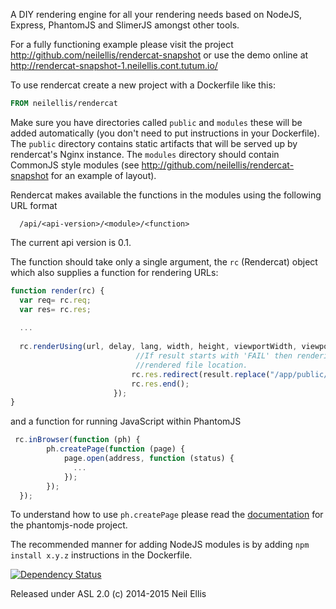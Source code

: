 A DIY rendering engine for all your rendering needs based on NodeJS, Express, PhantomJS and SlimerJS amongst other tools.

For a fully functioning example please visit the project http://github.com/neilellis/rendercat-snapshot or use the demo online at http://rendercat-snapshot-1.neilellis.cont.tutum.io/

To use rendercat create a new project with a Dockerfile like this:

```Dockerfile
FROM neilellis/rendercat
```
Make sure you have directories called `public` and `modules` these will be added automatically (you don't need to put instructions in your Dockerfile). The `public` directory contains static artifacts that will be served up by rendercat's Nginx instance. The `modules` directory should contain CommonJS style modules (see http://github.com/neilellis/rendercat-snapshot for an example of layout).

Rendercat makes available the functions in the modules using the following URL format
```
  /api/<api-version>/<module>/<function>
```
The current api version is 0.1. 

The function should take only a single argument, the `rc` (Rendercat) object which also supplies a function for rendering URLs:

```JavaScript
function render(rc) {
  var req= rc.req;
  var res= rc.res;
  
  ...
  
  rc.renderUsing(url, delay, lang, width, height, viewportWidth, viewportHeight, imageType, deviceType, function (result) {
                            //If result starts with 'FAIL' then rendering failed otherwise it is the
                            //rendered file location.
                           rc.res.redirect(result.replace("/app/public/", "/"));
                           rc.res.end();
                       });
}
```

and a function for running JavaScript within PhantomJS

```JavaScript
 rc.inBrowser(function (ph) {
        ph.createPage(function (page) {
            page.open(address, function (status) {
              ...
            });
        });
  });
```


To understand how to use `ph.createPage` please read the [documentation](https://github.com/sgentle/phantomjs-node) for the phantomjs-node project.

The recommended manner for adding NodeJS modules is by adding `npm install x.y.z` instructions in the Dockerfile.

[![Dependency Status](https://www.versioneye.com/user/projects/54ae283134ff3ed1c900002a/badge.svg?style=flat)](https://www.versioneye.com/user/projects/54ae283134ff3ed1c900002a)

Released under ASL 2.0 (c) 2014-2015 Neil Ellis
